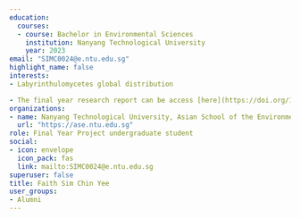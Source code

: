 ```yaml
---
education:
  courses:
  - course: Bachelor in Environmental Sciences
    institution: Nanyang Technological University
    year: 2023
email: "SIMC0024@e.ntu.edu.sg"
highlight_name: false
interests:
- Labyrinthulomycetes global distribution

- The final year research report can be access [here](https://doi.org/10.6084/m9.figshare.22730243.v1)
organizations:
- name: Nanyang Technological University, Asian School of the Environment
  url: "https://ase.ntu.edu.sg"
role: Final Year Project undergraduate student
social:
- icon: envelope
  icon_pack: fas
  link: mailto:SIMC0024@e.ntu.edu.sg
superuser: false
title: Faith Sim Chin Yee
user_groups:
- Alumni
---
```

